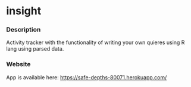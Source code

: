 # insight

### Description
Activity tracker with the functionality of writing your own quieres using R lang using parsed data.

### Website
App is available here: https://safe-depths-80071.herokuapp.com/
